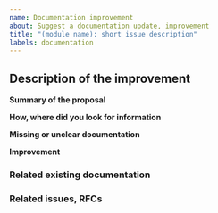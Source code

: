 ```yaml
---
name: Documentation improvement
about: Suggest a documentation update, improvement
title: "(module name): short issue description"
labels: documentation
---
```


<!--- 1. Make sure you follow our Contributing Guidelines: https://github.com/awslabs/aws-lambda-powertools-typescript/blob/main/CONTRIBUTING.md -->
<!--- 2. Please follow the template, and do not remove any section in the template. If something is not applicable leave it empty, but leave it in the issue. -->

## Description of the improvement

**Summary of the proposal**
<!--- Include here a summary of the proposal, including relevant motivation and context. -->

**How, where did you look for information**
<!--- Help us understand how you looked for information that was either not available or unclear. -->

**Missing or unclear documentation**
<!--- What were you initially looking for in the docs? -->

**Improvement**
<!--- Describe how we could make it clearer. -->
<!--- Feel free to add specific examples. -->

### Related existing documentation

<!--- Is your suggestion related to an existing part of the documentation?  -->
<!--- Please add one of more here here. -->
<!--- [#Link 1](#) -->
<!--- [#Link 2](#) -->


### Related issues, RFCs

<!--- Add here the link to one or more Github Issues or RFCs that are related to this PR. -->
<!--- [#XXXXX](https://github.com/awslabs/aws-lambda-powertools-typescript/issues/XXXXX) -->
<!--- [#ZZZZZ](https://github.com/awslabs/aws-lambda-powertools-typescript/issues/ZZZZZ) -->